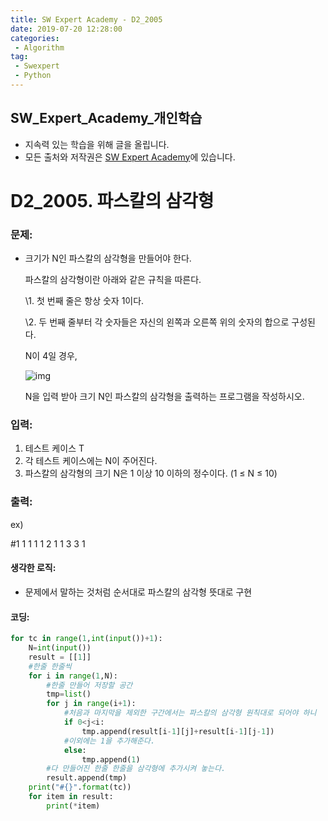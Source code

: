 ```yaml
---
title: SW Expert Academy - D2_2005
date: 2019-07-20 12:28:00
categories:
 - Algorithm
tag:
 - Swexpert
 - Python
---
```


## SW_Expert_Academy_개인학습

- 지속력 있는 학습을 위해 글을 올립니다.
- 모든 출처와 저작권은 [SW Expert Academy][출처]에 있습니다.



# D2_2005. 파스칼의 삼각형

### 문제:

- 크기가 N인 파스칼의 삼각형을 만들어야 한다.

  파스칼의 삼각형이란 아래와 같은 규칙을 따른다.

  \1. 첫 번째 줄은 항상 숫자 1이다.

  \2. 두 번째 줄부터 각 숫자들은 자신의 왼쪽과 오른쪽 위의 숫자의 합으로 구성된다.

  N이 4일 경우,

  ![img](https://www.swexpertacademy.com/main/common/fileDownload.do?downloadType=CKEditorImages&fileId=AV5P1SEKAlYDFAUq)

  N을 입력 받아 크기 N인 파스칼의 삼각형을 출력하는 프로그램을 작성하시오.

### 입력:

1. 테스트 케이스 T
2. 각 테스트 케이스에는 N이 주어진다.  
3. 파스칼의 삼각형의 크기 N은 1 이상 10 이하의 정수이다. (1 ≤ N ≤ 10)



### 출력:

ex)

#1
1
1 1
1 2 1
1 3 3 1



#### 생각한 로직:

- 문제에서 말하는 것처럼 순서대로 파스칼의 삼각형 뜻대로 구현



#### 코딩:

```python
for tc in range(1,int(input())+1):
    N=int(input())
    result = [[1]]
    #한줄 한줄씩
    for i in range(1,N):
        #한줄 만들어 저장할 공간
        tmp=list()
        for j in range(i+1):
            #처음과 마지막을 제외한 구간에서는 파스칼의 삼각형 원칙대로 되어야 하니
            if 0<j<i:
                tmp.append(result[i-1][j]+result[i-1][j-1])
            #이외에는 1을 추가해준다.
            else:
                tmp.append(1)
        #다 만들어진 한줄 한줄을 삼각형에 추가시켜 놓는다.
        result.append(tmp)
    print("#{}".format(tc))
    for item in result:
        print(*item)
```



[출처]: https://www.swexpertacademy.com/